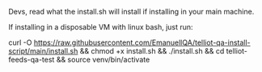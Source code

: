 Devs, read what the install.sh will install if installing in your main machine.

If installing in a disposable VM with linux bash, just run:

curl -O https://raw.githubusercontent.com/EmanuellQA/telliot-qa-install-script/main/install.sh && chmod +x install.sh && ./install.sh && cd telliot-feeds-qa-test && source venv/bin/activate
